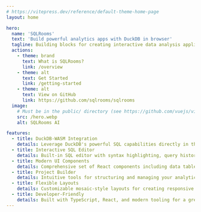 ```yaml
---
# https://vitepress.dev/reference/default-theme-home-page
layout: home

hero:
  name: 'SQLRooms'
  text: 'Build powerful analytics apps with DuckDB in browser'
  tagline: Building blocks for creating interactive data analysis applications powered by DuckDB-WASM
  actions:
    - theme: brand
      text: What is SQLRooms?
      link: /overview
    - theme: alt
      text: Get Started
      link: /getting-started
    - theme: alt
      text: View on GitHub
      link: https://github.com/sqlrooms/sqlrooms
  image:
    # Must be in the public/ directory (see https://github.com/vuejs/vitepress/issues/4097#issuecomment-2261203743)
    src: /hero.webp
    alt: SQLRooms AI

features:
  - title: DuckDB-WASM Integration
    details: Leverage DuckDB's powerful SQL capabilities directly in the browser with WebAssembly, enabling fast data processing without a backend
  - title: Interactive SQL Editor
    details: Built-in SQL editor with syntax highlighting, query history, and real-time results visualization
  - title: Modern UI Components
    details: Comprehensive set of React components including data tables, layouts, and visualization tools for building beautiful analytics interfaces
  - title: Project Builder
    details: Intuitive tools for structuring and managing your analytics projects, with support for multiple data sources and queries
  - title: Flexible Layouts
    details: Customizable mosaic-style layouts for creating responsive and user-friendly analytics dashboards
  - title: Developer-Friendly
    details: Built with TypeScript, React, and modern tooling for a great developer experience
---
```

